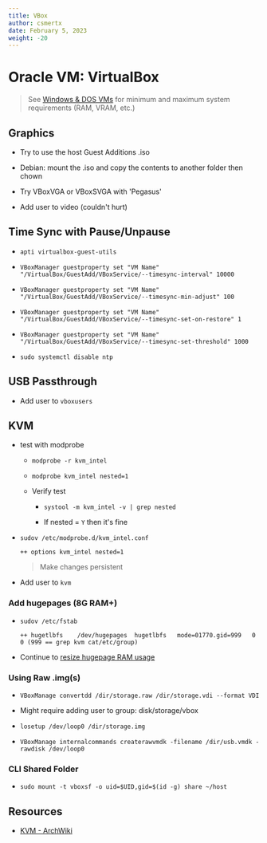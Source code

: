 ```yaml
---
title: VBox
author: csmertx
date: February 5, 2023
weight: -20
---
```


# Oracle VM: VirtualBox

> See [Windows & DOS VMs](/Windows_and_DOS/win_dos_vm) for minimum and maximum system requirements (RAM, VRAM, etc.)

## Graphics

- Try to use the host Guest Additions .iso

- Debian: mount the .iso and copy the contents to another folder then chown

- Try VBoxVGA or VBoxSVGA with 'Pegasus'

- Add user to video (couldn't hurt)

## Time Sync with Pause/Unpause

- ```apti virtualbox-guest-utils```

- ```VBoxManager guestproperty set "VM Name" "/VirtualBox/GuestAdd/VBoxService/--timesync-interval" 10000```

- ```VBoxManager guestproperty set "VM Name" "/VirtualBox/GuestAdd/VBoxService/--timesync-min-adjust" 100```

- ```VBoxManager guestproperty set "VM Name" "/VirtualBox/GuestAdd/VBoxService/--timesync-set-on-restore" 1```

- ```VBoxManager guestproperty set "VM Name" "/VirtualBox/GuestAdd/VBoxService/--timesync-set-threshold" 1000```

- ```sudo systemctl disable ntp```

## USB Passthrough

- Add user to ```vboxusers```

## KVM

- test with modprobe

    - ```modprobe -r kvm_intel```
    
    - ```modprobe kvm_intel nested=1```

    - Verify test
        
        - ```systool -m kvm_intel -v | grep nested```

        - If nested = ```Y``` then it's fine

- ```sudov /etc/modprobe.d/kvm_intel.conf```

    ```
    ++ options kvm_intel nested=1
    ```

    > Make changes persistent

- Add user to ```kvm```

### Add hugepages (8G RAM+)

- ```sudov /etc/fstab```

    ```
    ++ hugetlbfs    /dev/hugepages  hugetlbfs   mode=01770.gid=999   0 0 (999 == grep kvm cat/etc/group)
    ```

- Continue to [resize hugepage RAM usage](https://wiki.archlinux.org/title/KVM#Enabling_huge_pages)

### Using Raw .img(s)

- ```VBoxManage convertdd /dir/storage.raw /dir/storage.vdi --format VDI```

- Might require adding user to group: disk/storage/vbox

- ```losetup /dev/loop0 /dir/storage.img```

- ```VBoxManage internalcommands createrawvmdk -filename /dir/usb.vmdk -rawdisk /dev/loop0```

### CLI Shared Folder
- ```sudo mount -t vboxsf -o uid=$UID,gid=$(id -g) share ~/host```

## Resources

- [KVM - ArchWiki](https://wiki.archlinux.org/index.php/KVM)